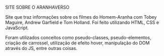 SITE SOBRE O ARANHAVERSO

Site que traz informações sobre os filmes do Homem-Aranha com Tobey Maguire, Andrew Garfield e Tom Holland. Foi feito utilizando HTML, CSS e JavaScript.

Foram utilizados conceitos como pseudo-classes, pseudo-elementos, criação de carrossel, utilização de efeito hover, manipulação do DOM através do JS, entre outras coisas.